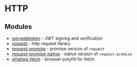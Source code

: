 # HTTP

## Modules

* [jsonwebtoken](https://github.com/auth0/node-jsonwebtoken) - JWT signing and verification
* [request](https://github.com/request/request) - http request library
* [request-promise](https://github.com/request/request-promise) - promise version of `request`
* [request-promise-native](https://github.com/request/request-promise-native) - native version of `request-promise`
* [whatwg-fetch](https://github.com/github/fetch) - browser polyfill for fetch
